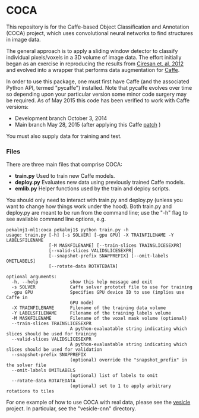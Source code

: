# COCA 
 This repository is for the Caffe-based Object Classification and
 Annotation (COCA) project, which uses convolutional neural networks to find
 structures in image data.

The general approach is to apply a sliding window detector to classify individual pixels/voxels in a 3D volume of image data.  The effort initially began as an exercise in reproducing the results from [Ciresan et. al. 2012](http://papers.nips.cc/paper/4741-deep-neural-networks-segment-neuronal-membranes-in-electron-microscopy-images) and evolved into a wrapper that performs data augmentation for [Caffe](http://caffe.berkeleyvision.org/).


In order to use this package, one must first have Caffe (and the
associated Python API, termed "pycaffe") installed.  Note that pycaffe evolves over time so depending upon your particular version some minor code surgery may be required.  As of May 2015 this code has been verified to work with Caffe versions:

 * Development branch October 3, 2014
 * Main branch May 28, 2015 (after applying this Caffe [patch](https://github.com/BVLC/caffe/issues/2334) )

You must also supply data for training and test.

### Files

There are three main files that comprise COCA:

- **train.py**  Used to train new Caffe models.
- **deploy.py**   Evaluates new data using previously trained Caffe models.
- **emlib.py**   Helper functions used by the train and deploy scripts.

You should only need to interact with train.py and deploy.py (unless you want to change how things work under the hood).  Both train.py and deploy.py are meant to be run from the command line; use the "-h" flag to see available command line options, e.g.


    pekalmj1-ml1:coca pekalmj1$ python train.py -h
    usage: train.py [-h] [-s SOLVER] [-gpu GPU] -X TRAINFILENAME -Y LABELSFILENAME
                    [-M MASKFILENAME] [--train-slices TRAINSLICESEXPR]
                    [--valid-slices VALIDSLICESEXPR]
                    [--snapshot-prefix SNAPPREFIX] [--omit-labels OMITLABELS]
                    [--rotate-data ROTATEDATA]

    optional arguments:
      -h, --help            show this help message and exit
      -s SOLVER             Caffe solver prototxt file to use for training
      -gpu GPU              Specifies GPU device ID to use (implies use Caffe in
                            GPU mode)
      -X TRAINFILENAME      Filename of the training data volume
      -Y LABELSFILENAME     Filename of the training labels volume
      -M MASKFILENAME       Filename of the voxel mask volume (optional)
      --train-slices TRAINSLICESEXPR
                            A python-evaluatable string indicating which slices should be used for training
      --valid-slices VALIDSLICESEXPR
                            A python-evaluatable string indicating which slices should be used for validation
      --snapshot-prefix SNAPPREFIX
                            (optional) override the "snapshot_prefix" in the solver file
      --omit-labels OMITLABELS
                            (optional) list of labels to omit
      --rotate-data ROTATEDATA
                            (optional) set to 1 to apply arbitrary rotations to tiles
    
For one example of how to use COCA with real data, please see the
[vesicle](https://github.com/openconnectome/vesicle) project.  In particular, see the "vesicle-cnn" directory.
